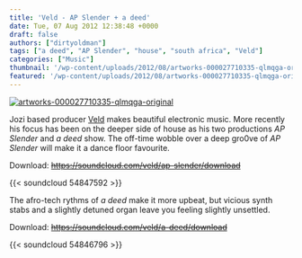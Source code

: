 ```yaml
---
title: 'Veld - AP Slender + a deed'
date: Tue, 07 Aug 2012 12:38:48 +0000
draft: false
authors: ["dirtyoldman"]
tags: ["a deed", "AP Slender", "house", "south africa", "Veld"]
categories: ["Music"]
thumbnail: '/wp-content/uploads/2012/08/artworks-000027710335-qlmqga-original-150x150.jpg'
featured: '/wp-content/uploads/2012/08/artworks-000027710335-qlmqga-original-304x190.jpg'
---
```


[![](/wp-content/uploads/2012/08/artworks-000027710335-qlmqga-original-e1344342062886.jpg "artworks-000027710335-qlmqga-original")](/2012/08/07/veld-ap-slender-deed/artworks-000027710335-qlmqga-original/)

Jozi based producer [Veld](https://soundcloud.com/veld) makes beautiful electronic music. More recently his focus has been on the deeper side of house as his two productions _AP Slender_ and _a deed_ show. The off-time wobble over a deep gro0ve of _AP Slender_ will make it a dance floor favourite.

Download: ~~https://soundcloud.com/veld/ap-slender/download~~

{{< soundcloud 54847592 >}}

The afro-tech rythms of _a deed_ make it more upbeat, but vicious synth stabs and a slightly detuned organ leave you feeling slightly unsettled.

Download: ~~https://soundcloud.com/veld/a-deed/download~~

{{< soundcloud 54846796 >}}
